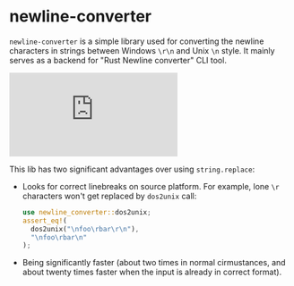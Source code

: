# newline-converter
`newline-converter` is a simple library used for converting the newline characters in strings between Windows `\r\n` and Unix `\n` style. It mainly serves as a backend for "Rust Newline converter" CLI tool.

[![Build Status](https://dev.azure.com/michal0805/rnc/_apis/build/status/spitfire05.rnc?branchName=master)](https://dev.azure.com/michal0805/rnc/_build/latest?definitionId=1&branchName=master)

This lib has two significant advantages over using `string.replace`:
* Looks for correct linebreaks on source platform. For example, lone `\r` characters won't get replaced by `dos2unix`  call:
  ```rust
  use newline_converter::dos2unix;
  assert_eq!(
    dos2unix("\nfoo\rbar\r\n"),
    "\nfoo\rbar\n"
  );
  ```
* Being significantly faster (about two times in normal cirmustances, and about twenty times faster when the input is already in correct format).
